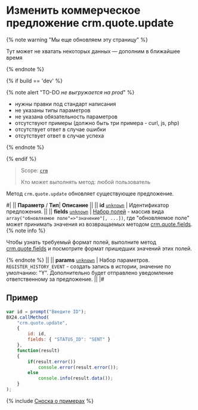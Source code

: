 # Изменить коммерческое предложение crm.quote.update

{% note warning "Мы еще обновляем эту страницу" %}

Тут может не хватать некоторых данных — дополним в ближайшее время

{% endnote %}

{% if build == 'dev' %}

{% note alert "TO-DO _не выгружается на prod_" %}

- нужны правки под стандарт написания
- не указаны типы параметров
- не указана обязательность параметров
- отсутствуют примеры (должно быть три примера - curl, js, php)
- отсутствует ответ в случае ошибки
- отсутствует ответ в случае успеха

{% endnote %}

{% endif %}

> Scope: [`crm`](../../scopes/permissions.md)
>
> Кто может выполнять метод: любой пользователь

Метод `crm.quote.update` обновляет существующее предложение.


#|
||  **Параметр** / **Тип**| **Описание** ||
|| **id**
[`unknown`](../../data-types.md) | Идентификатор предложения. ||
|| **fields**
[`unknown`](../../data-types.md) | [Набор полей](./crm-quote-add.md) - массив вида `array("обновляемое поле"=>"значение"[, ...])`, где "обновляемое поле" может принимать значения из возвращаемых методом [crm.quote.fields](./crm-quote-fields.md). 
{% note info %}

Чтобы узнать требуемый формат полей, выполните метод [crm.quote.fields](./crm-quote-fields.md) и посмотрите формат пришедших значений этих полей. 

{% endnote %}
||
|| **params**
[`unknown`](../../data-types.md) | Набор параметров. `REGISTER_HISTORY_EVENT` - создать запись в истории, значение по умолчанию: "Y". Дополнительно будет отправлено уведомление ответственному за предложение. ||
|#

## Пример

```js
var id = prompt("Введите ID");
BX24.callMethod(
    "crm.quote.update",
    {
        id: id,
        fields: { "STATUS_ID": "SENT" }    
    },
    function(result)
    {
        if(result.error())
            console.error(result.error());
        else
            console.info(result.data());
    }
);
```

{% include [Сноска о примерах](../../../_includes/examples.md) %}
